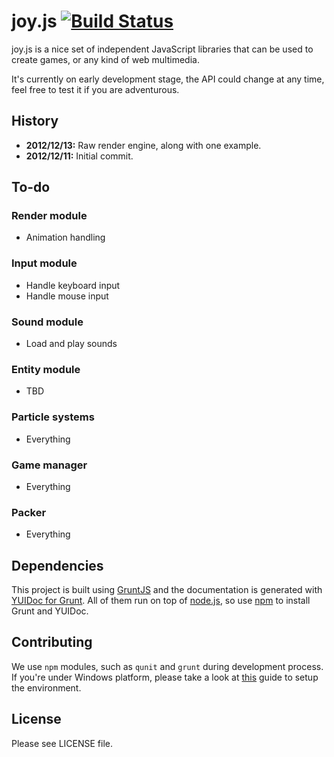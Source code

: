 # joy.js [![Build Status](https://secure.travis-ci.org/joyjs/joy.js.png)](http://travis-ci.org/joyjs/joy.js)

joy.js is a nice set of independent JavaScript libraries that can be used to
create games, or any kind of web multimedia.

It's currently on early development stage, the API could change at any time,
feel free to test it if you are adventurous.

## History

- **2012/12/13:** Raw render engine, along with one example.
- **2012/12/11:** Initial commit.

## To-do

### Render module

- Animation handling

### Input module

- Handle keyboard input
- Handle mouse input

### Sound module

- Load and play sounds

### Entity module

- TBD

### Particle systems

- Everything

### Game manager

- Everything

### Packer

- Everything

## Dependencies

This project is built using [GruntJS](http://gruntjs.com/) and the documentation
is generated with [YUIDoc for Grunt](https://github.com/gruntjs/grunt-contrib-yuidoc). All of them run on top
of [node.js](http://nodejs.org/), so use [npm](https://npmjs.org/) to install
Grunt and YUIDoc.

## Contributing

We use `npm` modules, such as `qunit` and `grunt` during development process.
If you're under Windows platform, please take a look at
[this](https://gist.github.com/2489540) guide to setup the environment.

## License

Please see LICENSE file.
